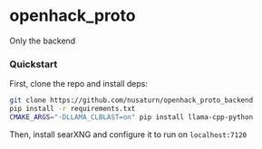 # openhack_proto
Only the backend

### Quickstart
First, clone the repo and install deps:  
```sh
git clone https://github.com/nusaturn/openhack_proto_backend
pip install -r requirements.txt
CMAKE_ARGS="-DLLAMA_CLBLAST=on" pip install llama-cpp-python
```
Then, install searXNG and configure it to run on `localhost:7120`
